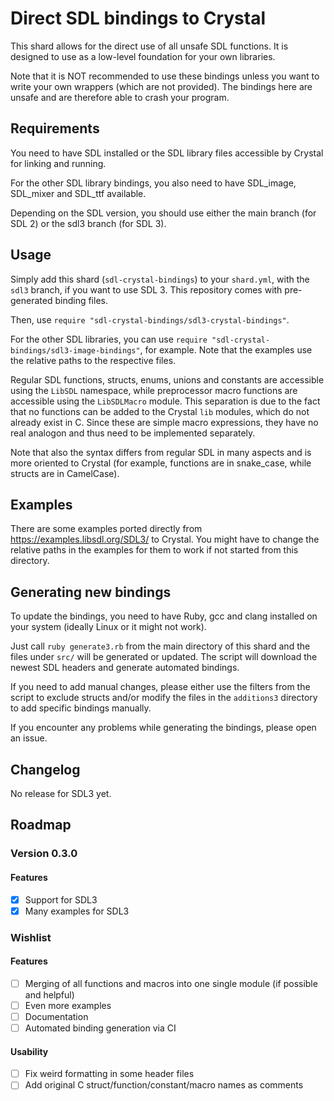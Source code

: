 # Direct SDL bindings to Crystal

This shard allows for the direct use of all unsafe SDL functions.
It is designed to use as a low-level foundation for your own libraries. 

Note that it is NOT recommended to use these bindings unless you want to write your own wrappers (which are not provided).
The bindings here are unsafe and are therefore able to crash your program.

## Requirements

You need to have SDL installed or the SDL library files accessible by Crystal for linking and running.

For the other SDL library bindings, you also need to have SDL_image, SDL_mixer and SDL_ttf available.

Depending on the SDL version, you should use either the main branch (for SDL 2) or the sdl3 branch (for SDL 3).

## Usage

Simply add this shard (`sdl-crystal-bindings`) to your `shard.yml`, with the `sdl3` branch, if you want to use SDL 3.
This repository comes with pre-generated binding files.

Then, use `require "sdl-crystal-bindings/sdl3-crystal-bindings"`.

For the other SDL libraries, you can use `require "sdl-crystal-bindings/sdl3-image-bindings"`, for example.
Note that the examples use the relative paths to the respective files.

Regular SDL functions, structs, enums, unions and constants are accessible using the `LibSDL` namespace, while
preprocessor macro functions are accessible using the `LibSDLMacro` module. This separation is due to the fact
that no functions can be added to the Crystal `lib` modules, which do not already exist in C. Since these are
simple macro expressions, they have no real analogon and thus need to be implemented separately.

Note that also the syntax differs from regular SDL in many aspects and is more oriented to Crystal (for example,
functions are in snake_case, while structs are in CamelCase).

## Examples

There are some examples ported directly from https://examples.libsdl.org/SDL3/ to Crystal. You might have to
change the relative paths in the examples for them to work if not started from this directory.

## Generating new bindings

To update the bindings, you need to have Ruby, gcc and clang installed on your system (ideally Linux or it might not work).

Just call `ruby generate3.rb` from the main directory of this shard and the files under `src/` will be generated or updated.
The script will download the newest SDL headers and generate automated bindings.

If you need to add manual changes, please either use the filters from the script to exclude structs and/or modify the
files in the `additions3` directory to add specific bindings manually.

If you encounter any problems while generating the bindings, please open an issue.

## Changelog

No release for SDL3 yet.

## Roadmap

### Version 0.3.0

#### Features

* [X] Support for SDL3
* [X] Many examples for SDL3

### Wishlist

#### Features

* [ ] Merging of all functions and macros into one single module (if possible and helpful)
* [ ] Even more examples
* [ ] Documentation
* [ ] Automated binding generation via CI

#### Usability

* [ ] Fix weird formatting in some header files
* [ ] Add original C struct/function/constant/macro names as comments
